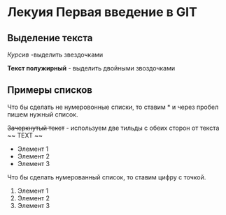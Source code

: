 # Лекуия Первая введение в GIT
## Выделение текста
*Курсив* -выделить звездочками

**Текст полужирный** - выделить двойными звоздочками 

## Примеры списков
Что бы   сделать не нумеровонные списки, то ставим * и через пробел пишем нужный список.

~~Зачеркнутый текст~~ - используем две тильды с обеих сторон от текста ~~ TEXT ~~ 


* Элемент 1
* Элемент 2 
* Элемент 3

Что бы сделать нумерованный список, то ставим цифру с точкой. 
1. Элемент 1 
2. Элемент 2
3. Элемент 3

